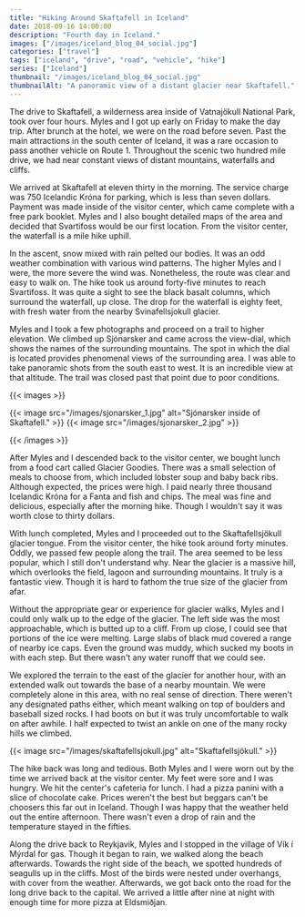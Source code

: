 ```yaml
---
title: "Hiking Around Skaftafell in Iceland"
date: 2018-09-16 14:00:00
description: "Fourth day in Iceland."
images: ["/images/iceland_blog_04_social.jpg"]
categories: ["travel"]
tags: ["iceland", "drive", "road", "vehicle", "hike"]
series: ["Iceland"]
thumbnail: "/images/iceland_blog_04_social.jpg"
thumbnailAlt: "A panoramic view of a distant glacier near Skaftafell."
---
```


The drive to Skaftafell, a wilderness area inside of Vatnajökull National Park, took over four hours. Myles and I got up early on Friday to make the day trip. After brunch at the hotel, we were on the road before seven. Past the main attractions in the south center of Iceland, it was a rare occasion to pass another vehicle on Route 1. Throughout the scenic two hundred mile drive, we had near constant views of distant mountains, waterfalls and cliffs.

We arrived at Skaftafell at eleven thirty in the morning. The service charge was 750 Icelandic Króna for parking, which is less than seven dollars. Payment was made inside of the visitor center, which came complete with a free park booklet. Myles and I also bought detailed maps of the area and decided that Svartifoss would be our first location. From the visitor center, the waterfall is a mile hike uphill.

In the ascent, snow mixed with rain pelted our bodies. It was an odd weather combination with various wind patterns. The higher Myles and I were, the more severe the wind was. Nonetheless, the route was clear and easy to walk on. The hike took us around forty-five minutes to reach Svartifoss. It was quite a sight to see the black basalt columns, which surround the waterfall, up close. The drop for the waterfall is eighty feet, with fresh water from the nearby Svinafellsjokull glacier.

Myles and I took a few photographs and proceed on a trail to higher elevation. We climbed up Sjónarsker and came across the view-dial, which shows the names of the surrounding mountains. The spot in which the dial is located provides phenomenal views of the surrounding area. I was able to take panoramic shots from the south east to west. It is an incredible view at that altitude. The trail was closed past that point due to poor conditions.

{{< images >}}

{{< image src="/images/sjonarsker_1.jpg" alt="Sjónarsker inside of Skaftafell." >}}
{{< image src="/images/sjonarsker_2.jpg" >}}

{{< /images >}}

After Myles and I descended back to the visitor center, we bought lunch from a food cart called Glacier Goodies. There was a small selection of meals to choose from, which included lobster soup and baby back ribs. Although expected, the prices were high. I paid nearly three thousand Icelandic Króna for a Fanta and fish and chips. The meal was fine and delicious, especially after the morning hike. Though I wouldn't say it was worth close to thirty dollars.

With lunch completed, Myles and I proceeded out to the Skaftafellsjökull glacier tongue. From the visitor center, the hike took around forty minutes. Oddly, we passed few people along the trail. The area seemed to be less popular, which I still don't understand why. Near the glacier is a massive hill, which overlooks the field, lagoon and surrounding mountains. It truly is a fantastic view. Though it is hard to fathom the true size of the glacier from afar.

Without the appropriate gear or experience for glacier walks, Myles and I could only walk up to the edge of the glacier. The left side was the most approachable, which is butted up to a cliff. From up close, I could see that portions of the ice were melting. Large slabs of black mud covered a range of nearby ice caps. Even the ground was muddy, which sucked my boots in with each step. But there wasn't any water runoff that we could see.

We explored the terrain to the east of the glacier for another hour, with an extended walk out towards the base of a nearby mountain. We were completely alone in this area, with no real sense of direction. There weren't any designated paths either, which meant walking on top of boulders and baseball sized rocks. I had boots on but it was truly uncomfortable to walk on after awhile. I half expected to twist an ankle on one of the many rocky hills we climbed.

{{< image src="/images/skaftafellsjokull.jpg" alt="Skaftafellsjökull." >}}

The hike back was long and tedious. Both Myles and I were worn out by the time we arrived back at the visitor center. My feet were sore and I was hungry. We hit the center's cafeteria for lunch. I had a pizza panini with a slice of chocolate cake. Prices weren't the best but beggars can't be choosers this far out in Iceland. Though I was happy that the weather held out the entire afternoon. There wasn't even a drop of rain and the temperature stayed in the fifties.

Along the drive back to Reykjavik, Myles and I stopped in the village of Vík í Mýrdal for gas. Though it began to rain, we walked along the beach afterwards. Towards the right side of the beach, we spotted hundreds of seagulls up in the cliffs. Most of the birds were nested under overhangs, with cover from the weather. Afterwards, we got back onto the road for the long drive back to the capital. We arrived a little after nine at night with enough time for more pizza at Eldsmiðjan.
